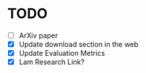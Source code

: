 # TODO
- [ ] ArXiv paper
- [x] Update download section in the web
- [x] Update Evaluation Metrics
- [x] Lam Research Link?
